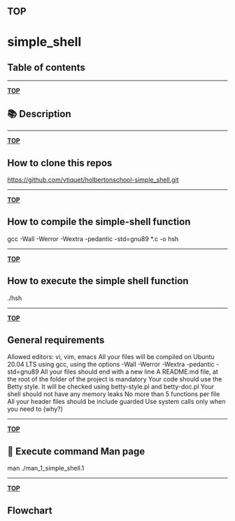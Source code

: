 

## TOP

# simple_shell

## Table of contents

---

**[TOP](https://github.com/vtiquet/holbertonschool-simple_shell.git)**

## 📚 Description

---

**[TOP](https://github.com/vtiquet/holbertonschool-simple_shell.git)**

## How to clone this repos

https://github.com/vtiquet/holbertonschool-simple_shell.git

---

**[TOP](https://github.com/vtiquet/holbertonschool-simple_shell.git)**

## How to compile the simple-shell function

gcc -Wall -Werror -Wextra -pedantic -std=gnu89 *.c -o hsh

---

**[TOP](https://github.com/vtiquet/holbertonschool-simple_shell.git)**

## How to execute the simple shell function

./hsh

---

**[TOP](https://github.com/vtiquet/holbertonschool-simple_shell.git)**

## General requirements

Allowed editors: vi, vim, emacs
All your files will be compiled on Ubuntu 20.04 LTS using gcc, using the options -Wall -Werror -Wextra -pedantic -std=gnu89
All your files should end with a new line
A README.md file, at the root of the folder of the project is mandatory
Your code should use the Betty style. It will be checked using betty-style.pl and betty-doc.pl
Your shell should not have any memory leaks
No more than 5 functions per file
All your header files should be include guarded
Use system calls only when you need to (why?)

---

**[TOP](https://github.com/vtiquet/holbertonschool-simple_shell.git)**

## 🧪 Execute command Man page

man ./man_1_simple_shell.1 

---

**[TOP](https://github.com/vtiquet/holbertonschool-simple_shell.git)**

## Flowchart
